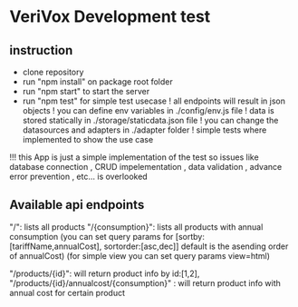 # VeriVox  Development test
## instruction
  - clone repository 
  - run "npm install" on package root folder
  - run "npm start" to start the server
  - run "npm test" for simple test usecase
  ! all endpoints will result in json objects
  ! you can define env variables in ./config/env.js file
  ! data is stored statically in ./storage/staticdata.json file
  ! you can change the datasources and adapters in ./adapter folder
  ! simple tests where implemented to show the use case

!!! this App is just a simple implementation of the test so issues like database connection , CRUD impelementation , data validation ,  advance error prevention , etc... is overlooked
  
## Available api endpoints
  "/": lists all products 
  "/{consumption}": lists all products with annual consumption 
    (you can set query params for [sortby:[tariffName,annualCost], sortorder:[asc,dec]] default is the asending order of annualCost)
    (for simple view you can set query params view=html)
  
  "/products/{id}": will return product info by id:[1,2],
  "/products/{id}/annualcost/{consumption}" : will return product info with annual cost for certain product

